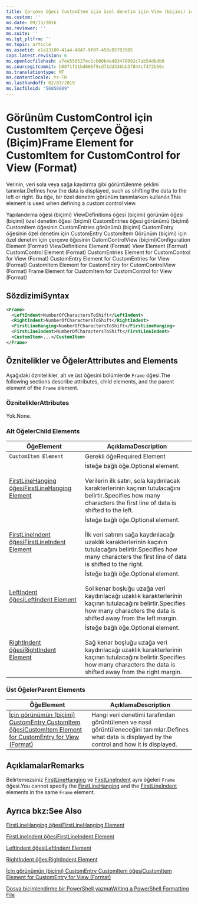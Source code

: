 ```yaml
---
title: Çerçeve öğesi CustomItem için özel denetim için View (biçimi) için | Microsoft Docs
ms.custom: ''
ms.date: 09/13/2016
ms.reviewer: ''
ms.suite: ''
ms.tgt_pltfrm: ''
ms.topic: article
ms.assetid: e1a13100-41a4-4847-9f07-458c85783505
caps.latest.revision: 6
ms.openlocfilehash: a7ee550527ec1cb00b4ed83478992c7ab54dbdb6
ms.sourcegitcommit: b6871f21bd666f9cd71dd336bb3f844cf472b56c
ms.translationtype: MT
ms.contentlocale: tr-TR
ms.lasthandoff: 02/03/2019
ms.locfileid: "56850809"
---
```

# <a name="frame-element-for-customitem-for-customcontrol-for-view-format"></a><span data-ttu-id="143d1-102">Görünüm CustomControl için CustomItem Çerçeve Öğesi (Biçim)</span><span class="sxs-lookup"><span data-stu-id="143d1-102">Frame Element for CustomItem for CustomControl for View (Format)</span></span>

<span data-ttu-id="143d1-103">Verinin, veri sola veya sağa kaydırma gibi görüntülenme şeklini tanımlar.</span><span class="sxs-lookup"><span data-stu-id="143d1-103">Defines how the data is displayed, such as shifting the data to the left or right.</span></span> <span data-ttu-id="143d1-104">Bu öğe, bir özel denetim görünüm tanımlarken kullanılır.</span><span class="sxs-lookup"><span data-stu-id="143d1-104">This element is used when defining a custom control view.</span></span>

<span data-ttu-id="143d1-105">Yapılandırma öğesi (biçimi) ViewDefinitions öğesi (biçimi) görünüm öğesi (biçimi) özel denetim öğesi (biçimi) CustomEntries öğesi görünümü (biçimi) CustomItem öğesinin CustomEntries görünümü (biçimi) CustomEntry öğesinin özel denetim için CustomEntry CustomItem Görünüm (biçimi) için özel denetim için çerçeve öğesinin CutomControlView (biçimi)</span><span class="sxs-lookup"><span data-stu-id="143d1-105">Configuration Element (Format) ViewDefinitions Element (Format) View Element (Format) CustomControl Element (Format) CustomEntries Element for CustomControl for View (Format) CustomEntry Element for CustomEntries for View (Format) CustomItem Element for CustomEntry for CutomControlView (Format) Frame Element for CustomItem for CustomControl for View (Format)</span></span>

## <a name="syntax"></a><span data-ttu-id="143d1-106">Sözdizimi</span><span class="sxs-lookup"><span data-stu-id="143d1-106">Syntax</span></span>

```xml
<Frame>
  <LeftIndent>NumberOfCharactersToShift</LeftIndent>
  <RightIndent>NumberOfCharactersToShift</RightIndent>
  <FirstLineHanging>NumberOfCharactersToShift</FirstLineHanging>
  <FirstLineIndent>NumberOfCharactersToShift</FirstLineIndent>
  <CustomItem>...</CustomItem>
</Frame>
```

## <a name="attributes-and-elements"></a><span data-ttu-id="143d1-107">Öznitelikler ve Öğeler</span><span class="sxs-lookup"><span data-stu-id="143d1-107">Attributes and Elements</span></span>

<span data-ttu-id="143d1-108">Aşağıdaki öznitelikler, alt ve üst öğesini bölümlerde `Frame` öğesi.</span><span class="sxs-lookup"><span data-stu-id="143d1-108">The following sections describe attributes, child elements, and the parent element of the `Frame` element.</span></span>

### <a name="attributes"></a><span data-ttu-id="143d1-109">Öznitelikler</span><span class="sxs-lookup"><span data-stu-id="143d1-109">Attributes</span></span>

<span data-ttu-id="143d1-110">Yok.</span><span class="sxs-lookup"><span data-stu-id="143d1-110">None.</span></span>

### <a name="child-elements"></a><span data-ttu-id="143d1-111">Alt Öğeler</span><span class="sxs-lookup"><span data-stu-id="143d1-111">Child Elements</span></span>

|<span data-ttu-id="143d1-112">Öğe</span><span class="sxs-lookup"><span data-stu-id="143d1-112">Element</span></span>|<span data-ttu-id="143d1-113">Açıklama</span><span class="sxs-lookup"><span data-stu-id="143d1-113">Description</span></span>|
|-------------|-----------------|
|`CustomItem Element`|<span data-ttu-id="143d1-114">Gerekli öğe</span><span class="sxs-lookup"><span data-stu-id="143d1-114">Required Element</span></span>|
|[<span data-ttu-id="143d1-115">FirstLineHanging öğesi</span><span class="sxs-lookup"><span data-stu-id="143d1-115">FirstLineHanging Element</span></span>](./firstlinehanging-element-for-frame-for-customcontrol-for-view-format.md)|<span data-ttu-id="143d1-116">İsteğe bağlı öğe.</span><span class="sxs-lookup"><span data-stu-id="143d1-116">Optional element.</span></span><br /><br /> <span data-ttu-id="143d1-117">Verilerin ilk satırı, sola kaydırılacak karakterlerinin kaçının tutulacağını belirtir.</span><span class="sxs-lookup"><span data-stu-id="143d1-117">Specifies how many characters the first line of data is shifted to the left.</span></span>|
|[<span data-ttu-id="143d1-118">FirstLineIndent öğesi</span><span class="sxs-lookup"><span data-stu-id="143d1-118">FirstLineIndent Element</span></span>](./firstlineindent-element-for-frame-for-customcontrol-for-view-format.md)|<span data-ttu-id="143d1-119">İsteğe bağlı öğe.</span><span class="sxs-lookup"><span data-stu-id="143d1-119">Optional element.</span></span><br /><br /> <span data-ttu-id="143d1-120">İlk veri satırını sağa kaydırılacağı uzaklık karakterlerinin kaçının tutulacağını belirtir.</span><span class="sxs-lookup"><span data-stu-id="143d1-120">Specifies how many characters the first line of data is shifted to the right.</span></span>|
|[<span data-ttu-id="143d1-121">LeftIndent öğesi</span><span class="sxs-lookup"><span data-stu-id="143d1-121">LeftIndent Element</span></span>](./leftindent-element-for-frame-for-customcontrol-for-view-format.md)|<span data-ttu-id="143d1-122">İsteğe bağlı öğe.</span><span class="sxs-lookup"><span data-stu-id="143d1-122">Optional element.</span></span><br /><br /> <span data-ttu-id="143d1-123">Sol kenar boşluğu uzağa veri kaydırılacağı uzaklık karakterlerinin kaçının tutulacağını belirtir.</span><span class="sxs-lookup"><span data-stu-id="143d1-123">Specifies how many characters the data is shifted away from the left margin.</span></span>|
|[<span data-ttu-id="143d1-124">RightIndent öğesi</span><span class="sxs-lookup"><span data-stu-id="143d1-124">RightIndent Element</span></span>](./rightindent-element-for-frame-for-customcontrol-for-view-format.md)|<span data-ttu-id="143d1-125">İsteğe bağlı öğe.</span><span class="sxs-lookup"><span data-stu-id="143d1-125">Optional element.</span></span><br /><br /> <span data-ttu-id="143d1-126">Sağ kenar boşluğu uzağa veri kaydırılacağı uzaklık karakterlerinin kaçının tutulacağını belirtir.</span><span class="sxs-lookup"><span data-stu-id="143d1-126">Specifies how many characters the data is shifted away from the right margin.</span></span>|

### <a name="parent-elements"></a><span data-ttu-id="143d1-127">Üst Öğeler</span><span class="sxs-lookup"><span data-stu-id="143d1-127">Parent Elements</span></span>

|<span data-ttu-id="143d1-128">Öğe</span><span class="sxs-lookup"><span data-stu-id="143d1-128">Element</span></span>|<span data-ttu-id="143d1-129">Açıklama</span><span class="sxs-lookup"><span data-stu-id="143d1-129">Description</span></span>|
|-------------|-----------------|
|[<span data-ttu-id="143d1-130">İçin görünümün (biçimi) CustomEntry CustomItem öğesi</span><span class="sxs-lookup"><span data-stu-id="143d1-130">CustomItem Element for CustomEntry for View (Format)</span></span>](./customitem-element-for-customentry-for-customcontrol-for-view-format.md)|<span data-ttu-id="143d1-131">Hangi veri denetimi tarafından görüntülenen ve nasıl görüntüleneceğini tanımlar.</span><span class="sxs-lookup"><span data-stu-id="143d1-131">Defines what data is displayed by the control and how it is displayed.</span></span>|

## <a name="remarks"></a><span data-ttu-id="143d1-132">Açıklamalar</span><span class="sxs-lookup"><span data-stu-id="143d1-132">Remarks</span></span>

<span data-ttu-id="143d1-133">Belirtemezsiniz [FirstLineHanging](./firstlinehanging-element-for-frame-for-customcontrol-for-view-format.md) ve [FirstLineIndent](./firstlineindent-element-for-frame-for-customcontrol-for-view-format.md) aynı öğeleri `Frame` öğesi.</span><span class="sxs-lookup"><span data-stu-id="143d1-133">You cannot specify the [FirstLineHanging](./firstlinehanging-element-for-frame-for-customcontrol-for-view-format.md) and the [FirstLineIndent](./firstlineindent-element-for-frame-for-customcontrol-for-view-format.md) elements in the same `Frame` element.</span></span>

## <a name="see-also"></a><span data-ttu-id="143d1-134">Ayrıca bkz:</span><span class="sxs-lookup"><span data-stu-id="143d1-134">See Also</span></span>

[<span data-ttu-id="143d1-135">FirstLineHanging öğesi</span><span class="sxs-lookup"><span data-stu-id="143d1-135">FirstLineHanging Element</span></span>](./firstlinehanging-element-for-frame-for-customcontrol-for-view-format.md)

[<span data-ttu-id="143d1-136">FirstLineIndent öğesi</span><span class="sxs-lookup"><span data-stu-id="143d1-136">FirstLineIndent Element</span></span>](./firstlineindent-element-for-frame-for-customcontrol-for-view-format.md)

[<span data-ttu-id="143d1-137">LeftIndent öğesi</span><span class="sxs-lookup"><span data-stu-id="143d1-137">LeftIndent Element</span></span>](./leftindent-element-for-frame-for-customcontrol-for-view-format.md)

[<span data-ttu-id="143d1-138">RightIndent öğesi</span><span class="sxs-lookup"><span data-stu-id="143d1-138">RightIndent Element</span></span>](./rightindent-element-for-frame-for-customcontrol-for-view-format.md)

[<span data-ttu-id="143d1-139">İçin görünümün (biçimi) CustomEntry CustomItem öğesi</span><span class="sxs-lookup"><span data-stu-id="143d1-139">CustomItem Element for CustomEntry for View (Format)</span></span>](./customitem-element-for-customentry-for-customcontrol-for-view-format.md)

[<span data-ttu-id="143d1-140">Dosya biçimlendirme bir PowerShell yazma</span><span class="sxs-lookup"><span data-stu-id="143d1-140">Writing a PowerShell Formatting File</span></span>](./writing-a-powershell-formatting-file.md)
